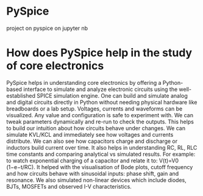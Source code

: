 # PySpice
project on pyspice on jupyter nb

# How does PySpice help in the study of core electronics

PySpice helps in understanding core electronics by offering a Python-based interface to simulate and analyze electronic circuits using the well-established SPICE simulation engine.
	One can build and simulate analog and digital circuits directly in Python without needing physical hardware like breadboards or a lab setup. Voltages, currents and waveforms can be visualized. Any value and configuration is safe to experiment with.
	We can tweak parameters dynamically and re-run to check the outputs. This helps to build our intuition about how circuits behave under changes. We can simulate KVL/KCL and immediately see how voltages and currents distribute. We can also see how capacitors charge and discharge or inductors build current over time. It also helps in understanding RC, RL, RLC time constants and comparing analytical vs simulated results. For example: to watch exponential charging of a capacitor and relate it to: V(t)=V0​(1−e−t/RC). 
	It helped with the visualisation of Bode plots, cutoff frequency and how circuits behave with sinusoidal inputs: phase shift, gain and resonance. We also simulated non-linear devices which include diodes, BJTs, MOSFETs and observed I-V characteristics.
